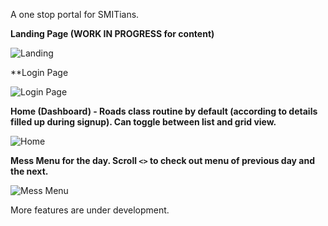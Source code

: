 A one stop portal for SMITians.

**Landing Page (WORK IN PROGRESS for content)**

![Landing](https://i.imgur.com/OiOhelx.png?1)

**Login Page

![Login Page](https://i.imgur.com/RQBtLld.png?1)

**Home (Dashboard) - Roads class routine by default (according to details filled up during signup).
Can toggle between list and grid view.**

![Home](https://i.imgur.com/z6GDBCJ.png?1)

**Mess Menu for the day. Scroll `<>` to check out menu of previous day and the next.**

![Mess Menu](https://i.imgur.com/hyzzXYW.png?1)

More features are under development.
